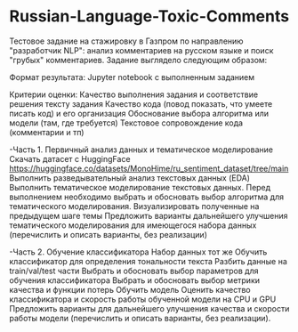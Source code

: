 # Russian-Language-Toxic-Comments
Тестовое задание на стажировку в Газпром по направлению "разработчик NLP": анализ комментариев на русском языке и поиск "грубых" комментариев. 
Задание выглядело следующим образом:

Формат результата:
Jupyter notebook с выполненным заданием

Критерии оценки:
Качество выполнения задания и соответствие решения тексту задания
Качество кода (повод показать, что умеете писать код) и его организация
Обоснование выбора алгоритма или модели (там, где требуется)
Текстовое сопровождение кода (комментарии и тп)

-Часть 1. Первичный анализ данных и тематическое моделирование
Скачать датасет с HuggingFace https://huggingface.co/datasets/MonoHime/ru_sentiment_dataset/tree/main
Выполнить разведывательный анализ текстовых данных (EDA)
Выполнить тематическое моделирование текстовых данных. Перед выполнением необходимо выбрать и обосновать выбор алгоритма для тематического моделирования.
Визуализировать полученные на предыдущем шаге темы
Предложить варианты  дальнейшего улучшения тематического моделирования для имеющегося набора данных (перечислить и описать варианты, без реализации)

-Часть 2. Обучение классификатора
Набор данных тот же
Обучить классификатор для определения тональности текста
Разбить данные на train/val/test части
Выбрать и обосновать выбор параметров для обучения классификатора
Выбрать и обосновать выбор метрики качества и функции потерь
Обучить модель
Оценить качество классификатора и скорость работы обученной модели на CPU  и  GPU
Предложить варианты для дальнейшего улучшения качества и скорости работы модели (перечислить и описать варианты, без реализации).
